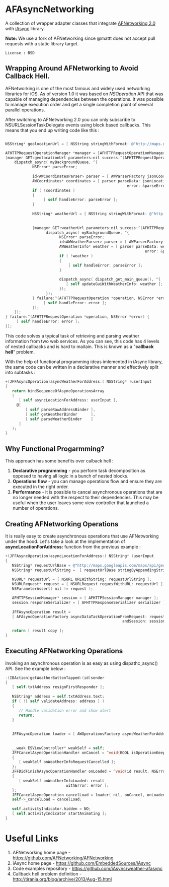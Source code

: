 AFAsyncNetworking
=================

A collection of wrapper adapter classes that integrate [AFNetworking 2.0](https://github.com/iAsync/AFNetworking) with [iAsync](https://github.com/EmbeddedSources/iAsync/) library.

**Note:** We use a fork of AFNetworking since @mattt does not accept pull requests with a static library target.

```
License : BSD
```



## Wrapping Around AFNetworking to Avoid Callback Hell.
AFNetworking is one of the most famous and widely used networking libraries for iOS. As of version 1.0 it was based on *NSOperation* API that was capable of managing dependencies between the operations. It was possible to manage execution order and get a single completion point of several parallel operations.

After switching to AFNetworking 2.0 you can only subscribe to NSURLSessionTaskDelegate events using block based callbacks. This means that you end up writing code like this :


```objective-c

NSString* geolocationUrl = [ NSString stringWithFormat: @"http://maps.googleapis.com/maps/api/geocode/json?sensor=true&address=%@", @"Kiev"];

AFHTTPRequestOperationManager *manager = [AFHTTPRequestOperationManager manager];
[manager GET:geolocationUrl parameters:nil success:^(AFHTTPRequestOperation *operation, id jsonLocation) {
    dispatch_async( myBackgroundQueue, ^{
            NSError* parseError;
    
            id<AWCoordinatesParser> parser = [ AWParserFactory jsonCoordinatesParser ];
            AWCoordinates* coordinates = [ parser parseData: jsonLocation
                                                      error: &parseError ];
            if ( !coordinates )                                          
            {
                 [ self handleError: parseError ];
            }                                          
                                                     
            NSString* weatherUrl = [ NSString stringWithFormat: @"http://api.openweathermap.org/data/2.5/weather?lat=%1.2f&lon=%1.2f", coordinates.latitude, coordinates.longitude ];
            
            
            [manager GET:weatherUrl parameters:nil success:^(AFHTTPRequestOperation *operation, id jsonWeather) {
                  dispatch_async( myBackgroundQueue, ^{
                        NSError* parseError;
                        id<AWWeatherParser> parser = [ AWParserFactory jsonWeatherParser ];
                        AWWeatherInfo* weather = [ parser parseData: weatherJson
                                                              error: &parseError ];
                        if ( !weather )                                          
                        {
                            [ self handleError: parseError ];
                        }                                          
                        
                        dispatch_async( dispatch_get_main_queue(), ^{
                           [ self updateGuiWithWeatherInfo: weather ];
                        });
                  });
            } failure:^(AFHTTPRequestOperation *operation, NSError *error) {
                 [ self handleError: error ];
            }];
    });
} failure:^(AFHTTPRequestOperation *operation, NSError *error) {
     [ self handleError: error ];
}];
```

This code solves a typical task of retrieving and parsing weather information from two web services. As you can see, this code has 4 levels of nested callbacks and is hard to maitain. This is known as a "**callback hell**" problem.


With the help of functional programming ideas imlemented in iAsync library, the same code can be written in a declarative manner and effectively split into subtasks : 

```objective-c
+(JFFAsyncOperation)asyncWeatherForAddress:( NSString* )userInput
{
   return bindSequenceOfAsyncOperationsArray
   (
      [ self asyncLocationForAddress: userInput ],
     @[
         [ self parseRawAddressBinder ],
         [ self getWeatherBinder      ],
         [ self parseWeatherBinder    ]
      ]
   );
}
```

## Why Functional Progarmming?
This approach has some benefits over calback hell :

1. **Declarative programming** - you perform task decomposition as opposed to having all logic in a bunch of nested blocks.
2. **Operations flow** - you can manage operations flow and ensure they are executed in the right order.
3. **Performance** - it is possible to cancel asynchronous operations that are no longer needed with the respect to their dependencies. This may be useful when the user leaves some view controller that launched a number of operations.

## Creating AFNetworking Operations

It is really easy to create asynchronous operations that use AFNetworking under the hood. Let's take a look at the implementation of **asyncLocationForAddress:** function from the previous example :


```objective-c
+(JFFAsyncOperation)asyncLocationForAddress:( NSString* )userInput
{
   NSString* requestUrlBase = @"http://maps.googleapis.com/maps/api/geocode/json?sensor=true&address=";
   NSString* requestUrlString =  [ requestUrlBase stringByAppendingString: userInput ];
   
   NSURL* requestUrl = [ NSURL URLWithString: requestUrlString ];
   NSURLRequest* request = [ NSURLRequest requestWithURL: requestUrl ];
   NSParameterAssert( nil != request );   

   AFHTTPSessionManager* session = [ AFHTTPSessionManager manager ];
   session.responseSerializer = [ AFHTTPResponseSerializer serializer ];
   
   JFFAsyncOperation result =
   [ AFAsyncOperationFactory asyncDataTaskOperationFromRequest: request
                                                    andSession: session ];
   
   return [ result copy ];
}
```


## Executing AFNetworking Operations
Invoking an asynchronous operation is as easy as using dispathc_async() API. 
See the example below :

```objective-c
-(IBAction)getWeatherButtonTapped:(id)sender
{
   [ self.txtAddress resignFirstResponder ];
   
   NSString* address = self.txtAddress.text;
   if ( ![ self validateAddress: address ] )
   {
	  // Handle validation error and show alert
      return;
   }
   
   
   JFFAsyncOperation loader = [ AWOperationsFactory asyncWeatherForAddress: address ];
   
   
   __weak ESViewController* weakSelf = self;
   JFFCancelAsyncOperationHandler onCancel = ^void(BOOL isOperationKeepGoing)
   {
      [ weakSelf onWeatherInfoRequestCancelled ];
   };
   JFFDidFinishAsyncOperationHandler onLoaded = ^void(id result, NSError *error)
   {
      [ weakSelf onWeatherInfoLoaded: result
                           withError: error ];
   };
   JFFCancelAsyncOperation cancelLoad = loader( nil, onCancel, onLoaded );
   self->_cancelLoad = cancelLoad;
   
   self.activityIndicator.hidden = NO;
   [ self.activityIndicator startAnimating ];
}
```


# Useful Links
1. AFNetworking home page           - <https://github.com/AFNetworking/AFNetworking>
2. iAsync home page                 - <https://github.com/EmbeddedSources/iAsync>
3. Code examples repository         - <https://github.com/iAsync/weather-afasync>
4. Callback hell problem definition - <http://tirania.org/blog/archive/2013/Aug-15.html>

